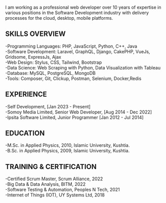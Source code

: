 I am working as a professional web developer over 10 years of expertise in various positions
in the Software Development industry with delivery processes for the cloud, desktop, mobile platforms.

SKILLS OVERVIEW
------------------------------------------------------------------------------------------------------------------------------
-Programming Languages: PHP, JavaScript, Python, C++, Java<br>
-Software Development: Laravel, GraphQL, Django, CakePHP, VueJs, Gridsome, ExpressJs, Ajax<br>
-Web Design: Stylus, CSS, Tailwind, Bootstrap<br>
-Data Science: Web Scraping with Python, Data Visualization with Tableau<br>
-Database: MySQL, PostgreSQL, MongoDB<br>
-Tools: Composer, Git, Clickup, Postman, Selenium, Docker,Redis

EXPERIENCE
------------------------------------------------------------------------------------------------------------------------------
-Self Development, [Jan 2023 - Present]<br>
-Somoy Media Limited, Senior Web Developer, [Aug 2014 - Dec 2022]<br>
-Ipsita Software Limited, Junior Programmer [Jan 2012 - Jul 2014]<br>

EDUCATION
------------------------------------------------------------------------------------------------------------------------------
-M.Sc. in Applied Physics, 2010, Islamic University, Kushtia.<br>
-B.Sc. in Applied Physics, 2009, Islamic University, Kushtia.<br>

TRAINING & CERTIFICATION
------------------------------------------------------------------------------------------------------------------------------
-Certified Scrum Master, Scrum Alliance, 2022<br>
-Big Data & Data Analysis, BITM, 2022<br>
-Software Testing & Automation, Peoples N Tech, 2021<br>
-Internet of Things (IOT), UY Systems Ltd, 2018<br>

